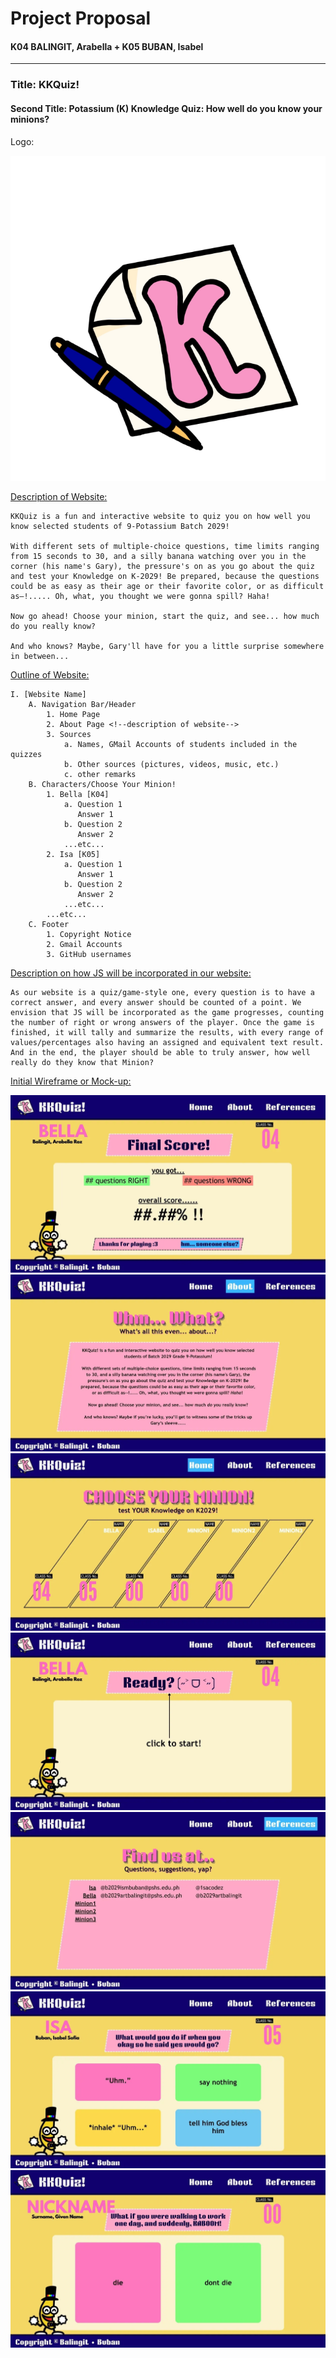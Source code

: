 # Project Proposal
#### K04 BALINGIT, Arabella + K05 BUBAN, Isabel

---

### Title: KKQuiz!
#### Second Title: Potassium (K) Knowledge Quiz: How well do you know your minions?
Logo:

![KKQuiz! Favicon](https://github.com/1sacodez/CS3_Project/blob/main/assets/KKQuiz!%20Favicon.webp)

<u> Description of Website: </u>

    KKQuiz is a fun and interactive website to quiz you on how well you know selected students of 9-Potassium Batch 2029!

    With different sets of multiple-choice questions, time limits ranging from 15 seconds to 30, and a silly banana watching over you in the corner (his name's Gary), the pressure's on as you go about the quiz and test your Knowledge on K-2029! Be prepared, because the questions could be as easy as their age or their favorite color, or as difficult as—!..... Oh, what, you thought we were gonna spill? Haha!

    Now go ahead! Choose your minion, start the quiz, and see... how much do you really know?

    And who knows? Maybe, Gary'll have for you a little surprise somewhere in between...

<u> Outline of Website: </u>

    I. [Website Name]
        A. Navigation Bar/Header
            1. Home Page
            2. About Page <!--description of website-->
            3. Sources
                a. Names, GMail Accounts of students included in the quizzes
                b. Other sources (pictures, videos, music, etc.)
                c. other remarks
        B. Characters/Choose Your Minion!
            1. Bella [K04]
                a. Question 1
                   Answer 1
                b. Question 2
                   Answer 2
                ...etc...
            2. Isa [K05]
                a. Question 1
                   Answer 1
                b. Question 2
                   Answer 2
                ...etc...
            ...etc...
        C. Footer
            1. Copyright Notice
            2. Gmail Accounts
            3. GitHub usernames

<u> Description on how JS will be incorporated in our website: </u>

    As our website is a quiz/game-style one, every question is to have a correct answer, and every answer should be counted of a point. We envision that JS will be incorporated as the game progresses, counting the number of right or wrong answers of the player. Once the game is finished, it will tally and summarize the results, with every range of values/percentages also having an assigned and equivalent text result. And in the end, the player should be able to truly answer, how well really do they know that Minion?

<u> Initial Wireframe or Mock-up: </u>

![KKQuiz ex._page_for_Results](https://github.com/1sacodez/CS3_Project/blob/main/assets/KKQuiz%20%20ex._page_for_Results.webp)
![KKQuiz About_Page](https://github.com/1sacodez/CS3_Project/blob/main/assets/KKQuiz!%20About_Page.webp)
![KKQuiz Home_Page](https://github.com/1sacodez/CS3_Project/blob/main/assets/KKQuiz%20Home_Page.webp)
![KKQuiz Ready___Start_Game](https://github.com/1sacodez/CS3_Project/blob/main/assets/KKQuiz%20Ready___Start_Game.webp)
![KKQuiz References_Page](https://github.com/1sacodez/CS3_Project/blob/main/assets/KKQuiz%20References_Page.webp)
![KKQuiz ex._page_for_Mulcho_Question](https://github.com/1sacodez/CS3_Project/blob/main/assets/KKQuiz%20ex._page_for_Mulcho_Question.webp)
![KKQuiz ex._page_for_Two-Choice_Question](https://github.com/1sacodez/CS3_Project/blob/main/assets/KKQuiz%20ex._page_for_Two-Choice_Question.webp)

